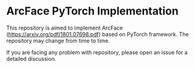 # ArcFace PyTorch Implementation

This repository is aimed to implement ArcFace (https://arxiv.org/pdf/1801.07698.pdf) based on PyTorch framework. The repository may change from time to time.

If you are facing any problem with repository, please open an issue for a detailed discussion.
